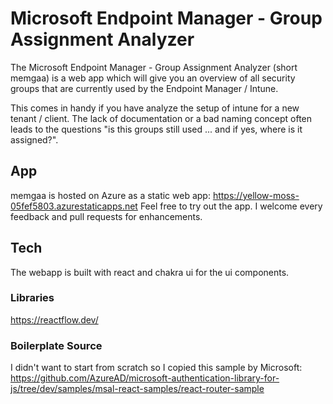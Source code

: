 # Microsoft Endpoint Manager - Group Assignment Analyzer

The Microsoft Endpoint Manager - Group Assignment Analyzer (short memgaa) is a web app which will give you an overview of all security groups that are currently used by the Endpoint Manager / Intune.

This comes in handy if you have analyze the setup of intune for a new tenant / client.
The lack of documentation or a bad naming concept often leads to the questions "is this groups still used ... and if yes, where is it assigned?".

## App
memgaa is hosted on Azure as a static web app:
https://yellow-moss-05fef5803.azurestaticapps.net
Feel free to try out the app.
I welcome every feedback and pull requests for enhancements.


## Tech
The webapp is built with react and chakra ui for the ui components.

### Libraries
https://reactflow.dev/

### Boilerplate Source
I didn't want to start from scratch so I copied this sample by Microsoft: https://github.com/AzureAD/microsoft-authentication-library-for-js/tree/dev/samples/msal-react-samples/react-router-sample
